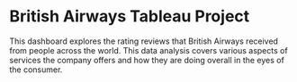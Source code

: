 # British Airways Tableau Project
This dashboard explores the rating reviews that British Airways received from people across the world. This data analysis covers various aspects of services the company offers and how they are doing overall in the eyes of the consumer.
